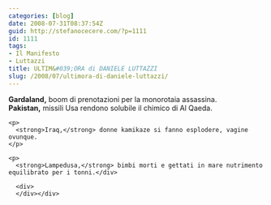 ```yaml
---
categories: [blog]
date: 2008-07-31T08:37:54Z
guid: http://stefanocecere.com/?p=1111
id: 1111
tags:
- Il Manifesto
- Luttazzi
title: ULTIM&#039;ORA di DANIELE LUTTAZZI
slug: /2008/07/ultimora-di-daniele-luttazzi/
---
```


<div class="modulogiornale">
  <div class="pezzotitolo">
    <strong>Gardaland,</strong> boom di prenotazioni per la monorotaia assassina.
  </div>
  
  <div class="pezzotesto">
    <strong>Pakistan,</strong> missili Usa rendono solubile il chimico di Al Qaeda.</p> 
    
    <p>
      <strong>Iraq,</strong> donne kamikaze si fanno esplodere, vagine ovunque.
    </p>
    
    <p>
      <strong>Lampedusa,</strong> bimbi morti e gettati in mare nutrimento equilibrato per i tonni.</div> 
      
      <div>
      </div></div>